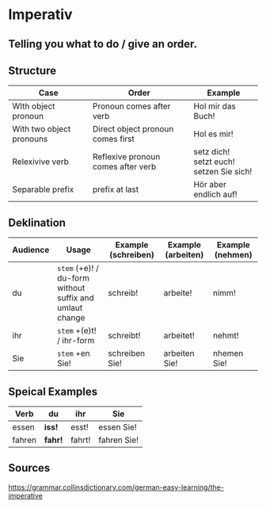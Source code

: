 # Imperativ

## Telling you what to do / give an order.

## Structure

| Case                     | Order                              | Example                                           |
| ------------------------ | ---------------------------------- | ------------------------------------------------- |
| WIth object pronoun      | Pronoun comes after verb           | Hol mir das Buch!                                 |
| With two object pronouns | Direct object pronoun comes first  | Hol es mir!                                       |
| Relexivive verb          | Reflexive pronoun comes after verb | setz dich!<br />setzt euch!<br />setzen Sie sich! |
| Separable prefix         | prefix at last                     | Hör aber endlich auf!                             |

## Deklination

| Audience | Usage                                                   | Example (schreiben) | Example (arbeiten) | Example (nehmen) |
| -------- | ------------------------------------------------------- | ------------------- | ------------------ | ---------------- |
| du       | `stem` (+e)! / du-form without suffix and umlaut change | schreib!            | arbeite!           | nimm!            |
| ihr      | `stem` +(e)t! / ihr-form                                | schreibt!           | arbeitet!          | nehmt!           |
| Sie      | `stem` +en Sie!                                         | schreiben Sie!      | arbeiten Sie!      | nhemen Sie!      |

## Speical Examples

| Verb   | du        | ihr    | Sie         |
| ------ | --------- | ------ | ----------- |
| essen  | **iss!**  | esst!  | essen Sie!  |
| fahren | **fahr!** | fahrt! | fahren Sie! |

## Sources

https://grammar.collinsdictionary.com/german-easy-learning/the-imperative